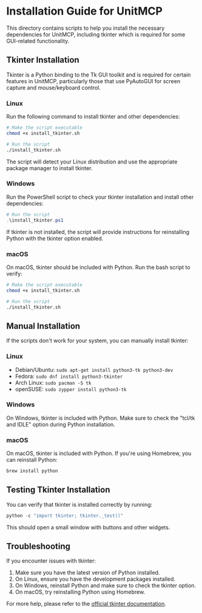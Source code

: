# Installation Guide for UnitMCP

This directory contains scripts to help you install the necessary dependencies for UnitMCP, including tkinter which is required for some GUI-related functionality.

## Tkinter Installation

Tkinter is a Python binding to the Tk GUI toolkit and is required for certain features in UnitMCP, particularly those that use PyAutoGUI for screen capture and mouse/keyboard control.

### Linux

Run the following command to install tkinter and other dependencies:

```bash
# Make the script executable
chmod +x install_tkinter.sh

# Run the script
./install_tkinter.sh
```

The script will detect your Linux distribution and use the appropriate package manager to install tkinter.

### Windows

Run the PowerShell script to check your tkinter installation and install other dependencies:

```powershell
# Run the script
.\install_tkinter.ps1
```

If tkinter is not installed, the script will provide instructions for reinstalling Python with the tkinter option enabled.

### macOS

On macOS, tkinter should be included with Python. Run the bash script to verify:

```bash
# Make the script executable
chmod +x install_tkinter.sh

# Run the script
./install_tkinter.sh
```

## Manual Installation

If the scripts don't work for your system, you can manually install tkinter:

### Linux

- Debian/Ubuntu: `sudo apt-get install python3-tk python3-dev`
- Fedora: `sudo dnf install python3-tkinter`
- Arch Linux: `sudo pacman -S tk`
- openSUSE: `sudo zypper install python3-tk`

### Windows

On Windows, tkinter is included with Python. Make sure to check the "tcl/tk and IDLE" option during Python installation.

### macOS

On macOS, tkinter is included with Python. If you're using Homebrew, you can reinstall Python:

```bash
brew install python
```

## Testing Tkinter Installation

You can verify that tkinter is installed correctly by running:

```python
python -c "import tkinter; tkinter._test()"
```

This should open a small window with buttons and other widgets.

## Troubleshooting

If you encounter issues with tkinter:

1. Make sure you have the latest version of Python installed.
2. On Linux, ensure you have the development packages installed.
3. On Windows, reinstall Python and make sure to check the tkinter option.
4. On macOS, try reinstalling Python using Homebrew.

For more help, please refer to the [official tkinter documentation](https://docs.python.org/3/library/tkinter.html).
